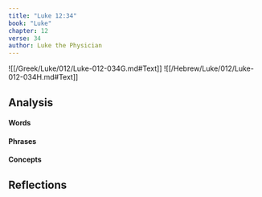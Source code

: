 ```yaml
---
title: "Luke 12:34"
book: "Luke"
chapter: 12
verse: 34
author: Luke the Physician
---
```

![[/Greek/Luke/012/Luke-012-034G.md#Text]]
![[/Hebrew/Luke/012/Luke-012-034H.md#Text]]

## Analysis

#### Words

#### Phrases

#### Concepts

## Reflections
